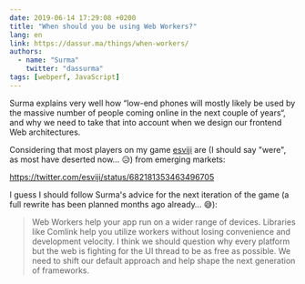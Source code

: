 ```yaml
---
date: 2019-06-14 17:29:08 +0200
title: "When should you be using Web Workers?"
lang: en
link: https://dassur.ma/things/when-workers/
authors:
  - name: "Surma"
    twitter: "dassurma"
tags: [webperf, JavaScript]
---
```


Surma explains very well how “low-end phones will mostly likely be used by the massive number of people coming online in the next couple of years“, and why we need to take that into account when we design our frontend Web architectures.

Considering that most players on my game [esviji](https://play.esviji.com/) are (I should say "were", as most have deserted now… 😥) from emerging markets:

https://twitter.com/esviji/status/682181353463496705

I guess I should follow Surma's advice for the next iteration of the game (a full rewrite has been planned months ago already… 😅):

> Web Workers help your app run on a wider range of devices. Libraries like Comlink help you utilize workers without losing convenience and development velocity. I think we should question why every platform but the web is fighting for the UI thread to be as free as possible. We need to shift our default approach and help shape the next generation of frameworks.
